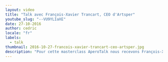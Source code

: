 ```yaml
---
layout: video
title: "Talk avec François-Xavier Trancart, CEO d'Artsper"
youtube_slug: "--VU9YLIaXE"
date: 27-10-2016
author: cedric
locale: "fr"
labels:
  - talk
thumbnail: 2016-10-27-francois-xavier-trancart-ceo-artsper.jpg
description: "Pour cette masterclass AperoTalk nous recevons François-Xavier Trancart,  executive director et co-fondateur d'Artsper, la plateforme qui démocratise la vente d'oeuvres d'art !"
---
```

